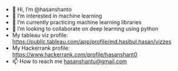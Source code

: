 - 👋 Hi, I’m @hasanshanto
- 👀 I’m interested in machine learning
- 🌱 I’m currently practicing machine learning libraries
- 💞️ I’m looking to collaborate on deep learning using python
- My tableau viz profile: https://public.tableau.com/app/profile/md.hasibul.hasan/vizzes
- My Hackerrank profile: https://www.hackerrank.com/profile/hasanshant0
- 📫 How to reach me hasanshantu@gmail.com

<!---
hasanshanto/hasanshanto is a ✨ special ✨ repository because its `README.md` (this file) appears on your GitHub profile.
You can click the Preview link to take a look at your changes.
--->
